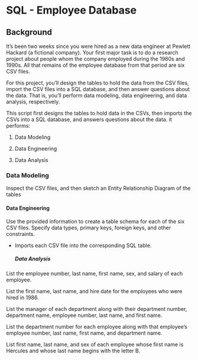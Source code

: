 # SQL - Employee Database

## Background
It’s been two weeks since you were hired as a new data engineer at Pewlett Hackard (a fictional company). Your first major task is to do a research project about people whom the company employed during the 1980s and 1990s. All that remains of the employee database from that period are six CSV files.

For this project, you’ll design the tables to hold the data from the CSV files, import the CSV files into a SQL database, and then answer questions about the data. That is, you’ll perform data modeling, data engineering, and data analysis, respectively.

This script first designs the tables to hold data in the CSVs, then imports the CSVs into a SQL database, and answers questions about the data.
it performs:

1. Data Modeling

2. Data Engineering

3. Data Analysis
### Data Modeling
Inspect the CSV files, and then sketch an Entity Relationship Diagram of the tables
#### Data Engineering
Use the provided information to create a table schema for each of the six CSV files.
Specify data types, primary keys, foreign keys, and other constraints.

* Imports each CSV file into the corresponding SQL table.
  ##### Data Analysis
List the employee number, last name, first name, sex, and salary of each employee.

List the first name, last name, and hire date for the employees who were hired in 1986.

List the manager of each department along with their department number, department name, employee number, last name, and first name.

List the department number for each employee along with that employee’s employee number, last name, first name, and department name.

List first name, last name, and sex of each employee whose first name is Hercules and whose last name begins with the letter B.
